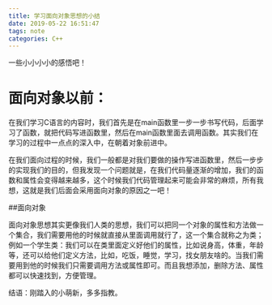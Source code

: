 ```yaml
---
title: 学习面向对象思想的小结
date: 2019-05-22 16:51:47
tags: note
categories: C++
---
```

一些小小小小的感悟吧！ 
<!--more-->
# 面向对象以前：

在我们学习C语言的内容时，我们首先是在main函数里一步一步书写代码，后面学习了函数，就把代码写进函数里，然后在main函数里面去调用函数。其实我们在学习的过程中一点点的深入中，在朝着对象前进中。

在我们面向过程的时候，我们一般都是对我们要做的操作写进函数里，然后一步步的实现我们的目的，但我发现一个问题就是，在我们代码量逐渐的增加，我们的函数和属性会变得越来越多，这个时候我们代码管理起来可能会非常的麻烦，所有我想，这就是我们后面会采用面向对象的原因之一吧！

##面向对象

面向对象思想其实更像我们人类的思想，我们可以把同一个对象的属性和方法做一个集合，我们需要用他的时候就直接从里面调用就行了，这一个集合就称之为类；例如一个学生类：我们可以在类里面定义好他们的属性，比如说身高，体重，年龄等，还可以给他们定义方法，比如，吃饭，睡觉，学习，找女朋友啥的。当我们需要用到他的时候我们只需要调用方法或属性即可。而且我想添加，删除方法、属性都可以快速找到，方便管理。

结语：刚踏入的小萌新，多多指教。

